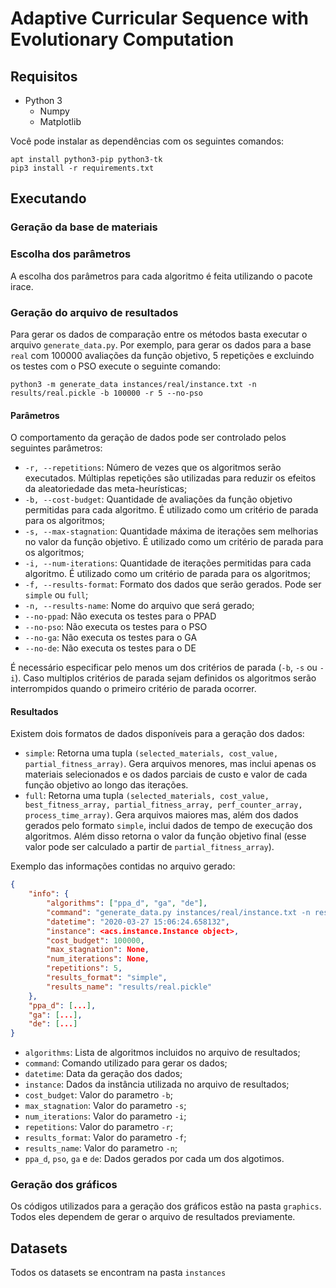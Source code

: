 Adaptive Curricular Sequence with Evolutionary Computation
==========================================================

Requisitos
----------

- Python 3
    - Numpy
    - Matplotlib

Você pode instalar as dependências com os seguintes comandos:

```
apt install python3-pip python3-tk
pip3 install -r requirements.txt
```

Executando
----------

### Geração da base de materiais

### Escolha dos parâmetros

A escolha dos parâmetros para cada algoritmo é feita utilizando o pacote irace.

### Geração do arquivo de resultados

Para gerar os dados de comparação entre os métodos basta executar o arquivo `generate_data.py`. Por exemplo, para gerar os dados para a base `real` com 100000 avaliações da função objetivo, 5 repetições e excluindo os testes com o PSO execute o seguinte comando:

```
python3 -m generate_data instances/real/instance.txt -n results/real.pickle -b 100000 -r 5 --no-pso
```

#### Parâmetros

O comportamento da geração de dados pode ser controlado pelos seguintes parâmetros:

- `-r, --repetitions`: Número de vezes que os algoritmos serão executados. Múltiplas repetições são utilizadas para reduzir os efeitos da aleatoriedade das meta-heurísticas;
- `-b, --cost-budget`: Quantidade de avaliações da função objetivo permitidas para cada algoritmo. É utilizado como um critério de parada para os algoritmos;
- `-s, --max-stagnation`: Quantidade máxima de iterações sem melhorias no valor da função objetivo. É utilizado como um critério de parada para os algoritmos;
- `-i, --num-iterations`: Quantidade de iterações permitidas para cada algoritmo. É utilizado como um critério de parada para os algoritmos;
- `-f, --results-format`: Formato dos dados que serão gerados. Pode ser `simple` ou `full`;
- `-n, --results-name`: Nome do arquivo que será gerado;
- `--no-ppad`: Não executa os testes para o PPAD
- `--no-pso`: Não executa os testes para o PSO
- `--no-ga`: Não executa os testes para o GA
- `--no-de`: Não executa os testes para o DE

É necessário especificar pelo menos um dos critérios de parada (`-b`, `-s` ou `-i`). Caso multiplos critérios de parada sejam definidos os algoritmos serão interrompidos quando o primeiro critério de parada ocorrer.

#### Resultados

Existem dois formatos de dados disponíveis para a geração dos dados:

- `simple`: Retorna uma tupla `(selected_materials, cost_value, partial_fitness_array)`. Gera arquivos menores, mas inclui apenas os materiais selecionados e os dados parciais de custo e valor de cada função objetivo ao longo das iterações.
- `full`: Retorna uma tupla `(selected_materials, cost_value, best_fitness_array, partial_fitness_array, perf_counter_array, process_time_array)`. Gera arquivos maiores mas, além dos dados gerados pelo formato `simple`, inclui dados de tempo de execução dos algoritmos. Além disso retorna o valor da função objetivo final (esse valor pode ser calculado a partir de `partial_fitness_array`).

Exemplo das informações contidas no arquivo gerado:

```json
{
    "info": {
        "algorithms": ["ppa_d", "ga", "de"],
        "command": "generate_data.py instances/real/instance.txt -n results/real.pickle -b 10 --no-pso",
        "datetime": "2020-03-27 15:06:24.658132",
        "instance": <acs.instance.Instance object>,
        "cost_budget": 100000,
        "max_stagnation": None,
        "num_iterations": None,
        "repetitions": 5,
        "results_format": "simple",
        "results_name": "results/real.pickle"
    },
    "ppa_d": [...],
    "ga": [...],
    "de": [...]
}
```

- `algorithms`: Lista de algoritmos incluidos no arquivo de resultados;
- `command`: Comando utilizado para gerar os dados;
- `datetime`: Data da geração dos dados;
- `instance`: Dados da instância utilizada no arquivo de resultados;
- `cost_budget`: Valor do parametro `-b`;
- `max_stagnation`: Valor do parametro `-s`;
- `num_iterations`: Valor do parametro `-i`;
- `repetitions`: Valor do parametro `-r`;
- `results_format`: Valor do parametro `-f`;
- `results_name`: Valor do parametro `-n`;
- `ppa_d`, `pso`, `ga` e `de`: Dados gerados por cada um dos algotimos.


### Geração dos gráficos

Os códigos utilizados para a geração dos gráficos estão na pasta `graphics`. Todos eles dependem de gerar o arquivo de resultados previamente.


Datasets
--------

Todos os datasets se encontram na pasta `instances`
